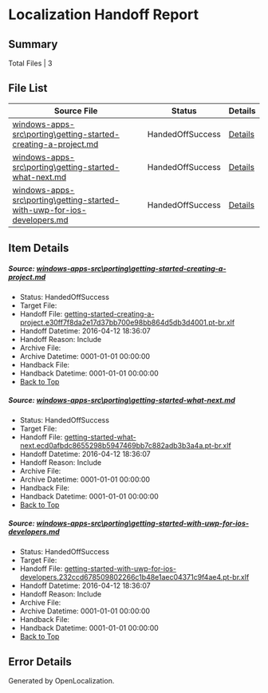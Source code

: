 # <a name='report-top'></a> Localization Handoff Report

## Summary
 Total Files | 3

## File List
 Source File | Status | Details 
 ----------- | ------ | ------- 
 [windows-apps-src\porting\getting-started-creating-a-project.md](https://github.com/Microsoft/windows-apps/blob/592201a14f2cccfcb8db962f25633af855f2a3a1/windows-apps-src/porting/getting-started-creating-a-project.md) | HandedOffSuccess | [Details](#6f6226ca3e4d50e1a8cd206e0c044148325770843278)
 [windows-apps-src\porting\getting-started-what-next.md](https://github.com/Microsoft/windows-apps/blob/592201a14f2cccfcb8db962f25633af855f2a3a1/windows-apps-src/porting/getting-started-what-next.md) | HandedOffSuccess | [Details](#dcbbc69eda6ee11c0b03f76a3e9ec6826f83a2333281)
 [windows-apps-src\porting\getting-started-with-uwp-for-ios-developers.md](https://github.com/Microsoft/windows-apps/blob/592201a14f2cccfcb8db962f25633af855f2a3a1/windows-apps-src/porting/getting-started-with-uwp-for-ios-developers.md) | HandedOffSuccess | [Details](#7e0842c010f733558436564d0aa9f5a09fca22393282)

## Item Details
##### <a name='6f6226ca3e4d50e1a8cd206e0c044148325770843278'></a> Source: [windows-apps-src\porting\getting-started-creating-a-project.md](https://github.com/Microsoft/windows-apps/blob/592201a14f2cccfcb8db962f25633af855f2a3a1/windows-apps-src/porting/getting-started-creating-a-project.md)
* Status: HandedOffSuccess
* Target File: 
* Handoff File: [getting-started-creating-a-project.e30ff7f8da2e17d37bb700e98bb864d5db3d4001.pt-br.xlf](https://github.com/Microsoft/WDG.handoff/blob/f6dd0256848a7d34ced522aa9d83b836a54c1eea/ol-handoff/Microsoft/windows-apps.pt-br/master/getting-started-creating-a-project.e30ff7f8da2e17d37bb700e98bb864d5db3d4001.pt-br.xlf)
* Handoff Datetime: 2016-04-12 18:36:07
* Handoff Reason: Include
* Archive File: 
* Archive Datetime: 0001-01-01 00:00:00
* Handback File: 
* Handback Datetime: 0001-01-01 00:00:00
* [Back to Top](#report-top)

##### <a name='dcbbc69eda6ee11c0b03f76a3e9ec6826f83a2333281'></a> Source: [windows-apps-src\porting\getting-started-what-next.md](https://github.com/Microsoft/windows-apps/blob/592201a14f2cccfcb8db962f25633af855f2a3a1/windows-apps-src/porting/getting-started-what-next.md)
* Status: HandedOffSuccess
* Target File: 
* Handoff File: [getting-started-what-next.ecd0afbdc8655298b5947469bb7c882adb3b3a4a.pt-br.xlf](https://github.com/Microsoft/WDG.handoff/blob/f6dd0256848a7d34ced522aa9d83b836a54c1eea/ol-handoff/Microsoft/windows-apps.pt-br/master/getting-started-what-next.ecd0afbdc8655298b5947469bb7c882adb3b3a4a.pt-br.xlf)
* Handoff Datetime: 2016-04-12 18:36:07
* Handoff Reason: Include
* Archive File: 
* Archive Datetime: 0001-01-01 00:00:00
* Handback File: 
* Handback Datetime: 0001-01-01 00:00:00
* [Back to Top](#report-top)

##### <a name='7e0842c010f733558436564d0aa9f5a09fca22393282'></a> Source: [windows-apps-src\porting\getting-started-with-uwp-for-ios-developers.md](https://github.com/Microsoft/windows-apps/blob/592201a14f2cccfcb8db962f25633af855f2a3a1/windows-apps-src/porting/getting-started-with-uwp-for-ios-developers.md)
* Status: HandedOffSuccess
* Target File: 
* Handoff File: [getting-started-with-uwp-for-ios-developers.232ccd678509802266c1b48e1aec04371c9f4ae4.pt-br.xlf](https://github.com/Microsoft/WDG.handoff/blob/f6dd0256848a7d34ced522aa9d83b836a54c1eea/ol-handoff/Microsoft/windows-apps.pt-br/master/getting-started-with-uwp-for-ios-developers.232ccd678509802266c1b48e1aec04371c9f4ae4.pt-br.xlf)
* Handoff Datetime: 2016-04-12 18:36:07
* Handoff Reason: Include
* Archive File: 
* Archive Datetime: 0001-01-01 00:00:00
* Handback File: 
* Handback Datetime: 0001-01-01 00:00:00
* [Back to Top](#report-top)


## Error Details

Generated by OpenLocalization.
